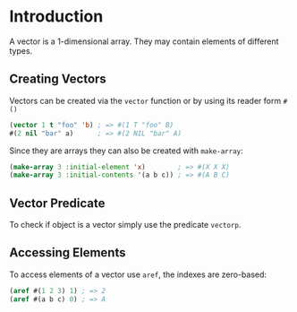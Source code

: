 # Introduction

A vector is a 1-dimensional array.
They may contain elements of different types.

## Creating Vectors

Vectors can be created via the `vector` function or by using its reader form `#()`

```lisp
(vector 1 t "foo" 'b) ; => #(1 T "foo" B)
#(2 nil "bar" a)      ; => #(2 NIL "bar" A)
```

Since they are arrays they can also be created with `make-array`:

```lisp
(make-array 3 :initial-element 'x)        ; => #(X X X)
(make-array 3 :initial-contents '(a b c)) ; => #(A B C)
```

## Vector Predicate

To check if object is a vector simply use the predicate `vectorp`.

## Accessing Elements

To access elements of a vector use `aref`, the indexes are zero-based:

```lisp
(aref #(1 2 3) 1) ; => 2
(aref #(a b c) 0) ; => A
```

